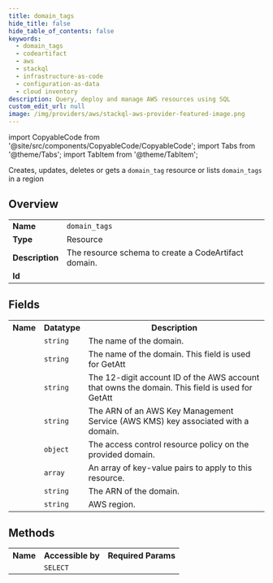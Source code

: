 ```yaml
---
title: domain_tags
hide_title: false
hide_table_of_contents: false
keywords:
  - domain_tags
  - codeartifact
  - aws
  - stackql
  - infrastructure-as-code
  - configuration-as-data
  - cloud inventory
description: Query, deploy and manage AWS resources using SQL
custom_edit_url: null
image: /img/providers/aws/stackql-aws-provider-featured-image.png
---
```


import CopyableCode from '@site/src/components/CopyableCode/CopyableCode';
import Tabs from '@theme/Tabs';
import TabItem from '@theme/TabItem';

Creates, updates, deletes or gets a <code>domain_tag</code> resource or lists <code>domain_tags</code> in a region

## Overview
<table><tbody>
<tr><td><b>Name</b></td><td><code>domain_tags</code></td></tr>
<tr><td><b>Type</b></td><td>Resource</td></tr>
<tr><td><b>Description</b></td><td>The resource schema to create a CodeArtifact domain.</td></tr>
<tr><td><b>Id</b></td><td><CopyableCode code="aws.codeartifact.domain_tags" /></td></tr>
</tbody></table>

## Fields
<table><tbody><tr><th>Name</th><th>Datatype</th><th>Description</th></tr><tr><td><CopyableCode code="domain_name" /></td><td><code>string</code></td><td>The name of the domain.</td></tr>
<tr><td><CopyableCode code="name" /></td><td><code>string</code></td><td>The name of the domain. This field is used for GetAtt</td></tr>
<tr><td><CopyableCode code="owner" /></td><td><code>string</code></td><td>The 12-digit account ID of the AWS account that owns the domain. This field is used for GetAtt</td></tr>
<tr><td><CopyableCode code="encryption_key" /></td><td><code>string</code></td><td>The ARN of an AWS Key Management Service (AWS KMS) key associated with a domain.</td></tr>
<tr><td><CopyableCode code="permissions_policy_document" /></td><td><code>object</code></td><td>The access control resource policy on the provided domain.</td></tr>
<tr><td><CopyableCode code="tags" /></td><td><code>array</code></td><td>An array of key-value pairs to apply to this resource.</td></tr>
<tr><td><CopyableCode code="arn" /></td><td><code>string</code></td><td>The ARN of the domain.</td></tr>
<tr><td><CopyableCode code="region" /></td><td><code>string</code></td><td>AWS region.</td></tr>
</tbody></table>

## Methods

<table><tbody>
  <tr>
    <th>Name</th>
    <th>Accessible by</th>
    <th>Required Params</th>
  </tr>
  <tr>
    <td><CopyableCode code="view" /></td>
    <td><code>SELECT</code></td>
    <td><CopyableCode code="region" /></td>
  </tr>
</tbody></table>









